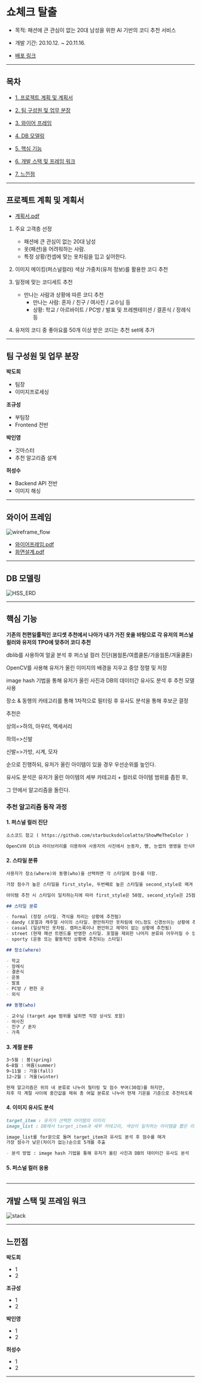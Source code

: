 # 쇼체크 탈출

- 목적: 패션에 큰 관심이 없는 20대 남성을 위한 AI 기반의 코디 추천 서비스

- 개발 기간: 20.10.12. ~ 20.11.16.

- [배포 링크](https://k3d205.p.ssafy.io/swagger/)

---

## 목차

- [1. 프로젝트 계획 및 계획서](#프로젝트-계획-및-계획서)

- [2. 팀 구성원 및 업무 분장](#팀-구성원-및-업무-분장)

- [3. 와이어 프레임](#와이어-프레임)
- [4. DB 모델링](#DB-모델링)
- [5. 핵심 기능](#핵심-기능)
- [6. 개발 스택 및 프레임 워크](#개발-스택-및-프레임-워크)
- [7. 느낀점](#느낀점)

---

## 프로젝트 계획 및 계획서

- [계획서.pdf](doc/계획서.pdf)

1. 주요 고객층 선정
   - 패션에 큰 관심이 없는 20대 남성
   - 옷(패션)을 어려워하는 사람.
   - 특정 상황/컨셉에 맞는 옷차림을 입고 싶어한다.
2. 이미지 메이킹(퍼스널컬러) 색상 가중치(유저 정보)를 활용한 코디 추천

3. 일정에 맞는 코디세트 추천
   - 만나는 사람과 상황에 따른 코디 추천
     - 만나는 사람: 혼자 / 친구 / 여사친 / 교수님 등
     - 상황: 학교 / 아르바이트 / PC방 / 발표 및 프레젠테이션 / 결혼식 / 장례식 등
4. 유저의 코디 중 좋아요를 50개 이상 받은 코디는 추천 set에 추가

---

## 팀 구성원 및 업무 분장

**박도희**

- 팀장
- 이미지프로세싱

**조규성**

- 부팀장
- Frontend 전반

**박인영**

- 깃마스터
- 추천 알고리즘 설계

**허성수**

- Backend API 전반
- 이미지 해싱

---

## 와이어 프레임

![wireframe_flow](doc/wireframe_flow.png)

- [와이어프레임.pdf](doc/와이어프레임.pdf)
- [화면설계.pdf](doc/화면설계.pdf)

---

## DB 모델링

![HSS_ERD](doc/HSS_ERD.png)

---

## 핵심 기능

**기존의 천편일률적인 코디셋 추천에서 나아가 내가 가진 옷을 바탕으로 각 유저의 퍼스널컬러와 유저의 TPO에 맞추어 코디 추천**

dblib를 사용하여 얼굴 분석 후 퍼스널 컬러 진단(봄웜톤/여름쿨톤/가을웜톤/겨울쿨톤)

OpenCV를 사용해 유저가 올린 이미지의 배경을 지우고 중앙 정렬 및 저장

image hash 기법을 통해 유저가 올린 사진과 DB의 데이터간 유사도 분석 후 추천 모델사용

장소 & 동행의 카테고리를 통해 1차적으로 필터링 후 유사도 분석을 통해 후보군 결정

추천은

상의=>하의, 아우터, 액세서리

하의=>신발

신발=>가방, 시계, 모자

순으로 진행하되, 유저가 올린 아이템이 있을 경우 우선순위를 높인다.

유사도 분석은 유저가 올린 아이템의 세부 카테고리 + 컬러로 아이템 범위를 좁힌 후,

그 안에서 알고리즘을 돌린다.

### 추천 알고리즘 동작 과정

#### 1. 퍼스널 컬러 진단

```markdown
소스코드 참고 ( https://github.com/starbucksdolcelatte/ShowMeTheColor )

OpenCV와 Dlib 라이브러리를 이용하여 사용자의 사진에서 눈동자, 뺨, 눈썹의 영영을 인식하고 각 영역에 대하여 k-means 알고리즘을 통해 대표 색상을 추출 후 HSV S값을 이용해 봄 / 여름 / 가을 / 겨울 중 하나로 진단. 진단 작업은 사용자 사진의 색상과 기준 색상의 차이를 구한 후 피부, 눈썹, 눈동자별로 설정된 가중치를 곱하여 합한 값을 비교. 합이 작은 계절이 질의 사진의 퍼스널컬러 결과로 도출됨
```

#### 2. 스타일 분류

```markdown
사용자가 장소(where)와 동행(who)을 선택하면 각 스타일에 점수를 더함.

가장 점수가 높은 스타일을 first_style, 두번째로 높은 스타일을 second_style로 매겨

아이템 추천 시 스타일이 일치하는지에 따라 first_style은 50점, second_style은 25점을 부여함

## 스타일 분류

- formal (정장 스타일. 격식을 차리는 상황에 추천됨)
- dandy (포멀과 캐주얼 사이의 스타일. 편안하지만 옷차림에 어느정도 신경쓰이는 상황에 추천됨)
- casual (일상적인 옷차림. 캠퍼스룩이나 편안하고 제약이 없는 상황에 추천됨)
- street (현재 패션 트렌드를 반영한 스타일. 포멀을 제외한 나머지 분류와 어우러질 수 있음)
- sporty (운동 또는 활동적인 상황에 추천되는 스타일)

## 장소(where)

- 학교
- 장례식
- 결혼식
- 운동
- 발표
- PC방 / 편한 곳
- 외식

## 동행(who)

- 교수님 (target age 범위를 넓히면 직장 상사도 포함)
- 여사친
- 친구 / 혼자
- 가족
```

#### 3. 계절 분류

```markdown
3~5월 : 봄(spring)
6~8월 : 여름(summer)
9~11월 : 가을(fall)
12~2월 : 겨울(winter)

현재 알고리즘은 위의 네 분류로 나누어 필터링 및 점수 부여(30점)를 하지만,
차후 각 계절 사이에 중간값을 채워 총 여덟 분류로 나누어 현재 기온을 기준으로 추천하도록 알고리즘 세분화 가능
```

#### 4. 이미지 유사도 분석

```markdown
target_item : 유저가 선택한 아이템의 이미지
image_list : DB에서 target_item과 세부 카테고리, 색상이 일치하는 아이템을 뽑은 리스트(array)

image_list를 for문으로 돌며 target_item과 유사도 분석 후 점수를 매겨
가장 점수가 낮은(차이가 없는)순으로 5개를 추출

- 분석 방법 : image hash 기법을 통해 유저가 올린 사진과 DB의 데이터간 유사도 분석
```

#### 5. 퍼스널 컬러 응용

```markdown

```

---

## 개발 스택 및 프레임 워크

![stack](/doc/stack.png)

---

## 느낀점

**박도희**

- 1
- 2

**조규성**

- 1
- 2

**박인영**

- 1
- 2

**허성수**

- 1
- 2

---
